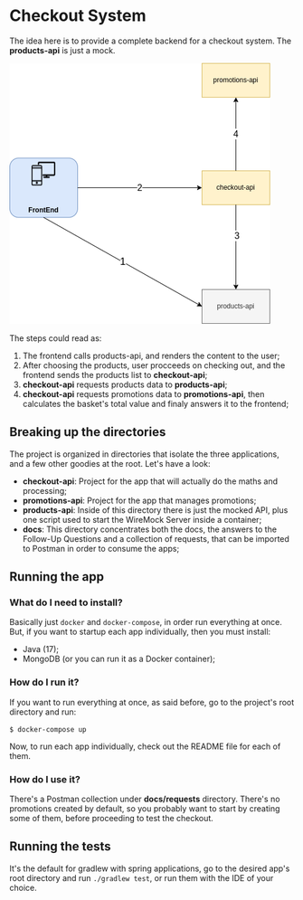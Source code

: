 # Checkout System

The idea here is to provide a complete backend for a checkout system. The **products-api** is just a mock.

![Checkout API's diagram. If your file reader can't render the image, it's located at docs/assets.](./docs/assets/checkout-diagram.png)

The steps could read as:
1. The frontend calls products-api, and renders the content to the user;
2. After choosing the products, user procceeds on checking out, and the frontend sends the products list to **checkout-api**;
3. **checkout-api** requests products data to **products-api**;
4. **checkout-api** requests promotions data to **promotions-api**, then calculates the basket's total value and finaly answers it to the frontend;

## Breaking up the directories

The project is organized in directories that isolate the three applications, and a few other goodies at the root. Let's have a look:
* **checkout-api**: Project for the app that will actually do the maths and processing;
* **promotions-api**: Project for the app that manages promotions;
* **products-api**: Inside of this directory there is just the mocked API, plus one script used to start the WireMock Server inside a container;
* **docs**: This directory concentrates both the docs, the answers to the Follow-Up Questions and a collection of requests, that can be imported to Postman in order to consume the apps;

## Running the app
### What do I need to install?

Basically just `docker` and `docker-compose`, in order run everything at once. But, if you want to startup each app individually, then you must install:
* Java (17);
* MongoDB (or you can run it as a Docker container);

### How do I run it?

If you want to run everything at once, as said before, go to the project's root directory and run: 

```
$ docker-compose up
```

Now, to run each app individually, check out the README file for each of them.

### How do I use it?

There's a Postman collection under **docs/requests** directory. There's no promotions created by default, so you probably want to start by creating some of them, before proceeding to test the checkout.

## Running the tests

It's the default for gradlew with spring applications, go to the desired app's root directory and run `./gradlew test`, or run them with the IDE of your choice.
